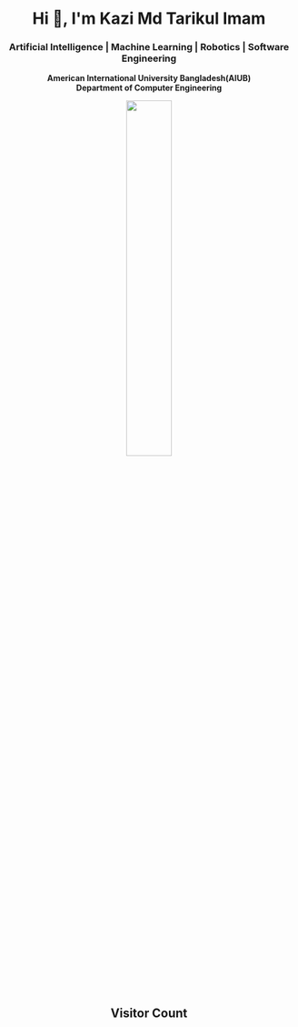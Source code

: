 <h1 align="center">Hi 👋, I'm Kazi Md Tarikul Imam</h1>
<h3 align="center">Artificial Intelligence | Machine Learning | Robotics | Software Engineering </h3>
 
<p align="center"> <b>American International University Bangladesh(AIUB) <b/><br/>
      Department of <b>Computer Engineering</b> </P>
 
<p align="center">
  <img align="center" alt="" width="40%" src="https://profile-counter.glitch.me/Tarikul69/count.svg" />
</p>
 <h2 align="center">Visitor Count</h2>
